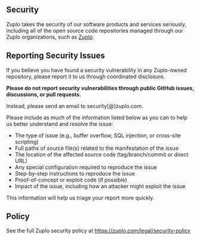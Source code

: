 ## Security

Zuplo takes the security of our software products and services seriously,
including all of the open source code repositories managed through our Zuplo
organizations, such as [Zuplo](https://github.com/zuplo).

## Reporting Security Issues

If you believe you have found a security vulnerability in any Zuplo-owned
repository, please report it to us through coordinated disclosure.

**Please do not report security vulnerabilities through public GitHub issues,
discussions, or pull requests.**

Instead, please send an email to security[@]zuplo.com.

Please include as much of the information listed below as you can to help us
better understand and resolve the issue:

- The type of issue (e.g., buffer overflow, SQL injection, or cross-site
  scripting)
- Full paths of source file(s) related to the manifestation of the issue
- The location of the affected source code (tag/branch/commit or direct URL)
- Any special configuration required to reproduce the issue
- Step-by-step instructions to reproduce the issue
- Proof-of-concept or exploit code (if possible)
- Impact of the issue, including how an attacker might exploit the issue

This information will help us triage your report more quickly.

## Policy

See the full Zuplo security policy at <https://zuplo.com/legal/security-policy>
